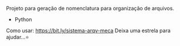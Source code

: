 Projeto para geração de nomenclatura para organização de arquivos.

* Python

Como usar: https://bit.ly/sistema-arqv-meca
Deixa uma estrela para ajudar...⭐

